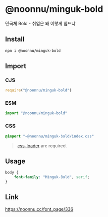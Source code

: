 # @noonnu/minguk-bold
민국체 Bold - 취업은 왜 이렇게 힘드냐

## Install
```sh
npm i @noonnu/minguk-bold
```
## Import
### CJS
```js
require("@noonnu/minguk-bold")
```
### ESM
```js
import "@noonnu/minguk-bold"
```
### CSS 
```css
@import "~@noonnu/minguk-bold/index.css"
```
> [css-loader](https://github.com/webpack-contrib/css-loader) are required.

## Usage
```css
body {
    font-family: "Minguk-Bold", serif;
}
```

## Link
https://noonnu.cc/font_page/336